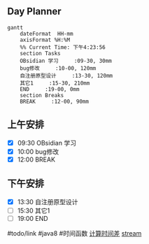 ## Day Planner
```mermaid
gantt
    dateFormat  HH-mm
    axisFormat %H:%M
    %% Current Time: 下午4:23:56
    section Tasks
    OBsidian 学习     :09-30, 30mm
    bug修改     :10-00, 120mm
    自注册原型设计     :13-30, 120mm
    其它1     :15-30, 210mm
    END     :19-00, 0mm
    section Breaks
    BREAK     :12-00, 90mm
```

## 上午安排
- [x] 09:30 OBsidian 学习
- [x] 10:00 bug修改
- [x] 12:00 BREAK

## 下午安排
- [x] 13:30 自注册原型设计
- [ ] 15:30 其它1
- [ ] 19:00 END

#todo/link #java8 #时间函数
[计算时间差](https://www.cnblogs.com/jpfss/p/11214676.html)
[stream](https://www.cnblogs.com/yimiyan/p/5992440.html)